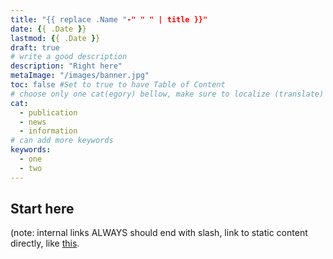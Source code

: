 ```yaml
---
title: "{{ replace .Name "-" " " | title }}"
date: {{ .Date }}
lastmod: {{ .Date }}
draft: true
# write a good description
description: "Right here"
metaImage: "/images/banner.jpg" 
toc: false #Set to true to have Table of Content
# choose only one cat(egory) bellow, make sure to localize (translate) it
cat:
  - publication
  - news
  - information
# can add more keywords
keywords:
  - one
  - two
---
```


## Start here
(note: internal links ALWAYS should end with slash, link to static content directly, like [this](picture.jpg).

